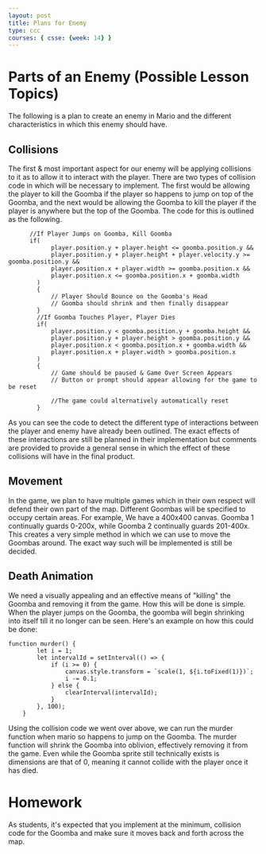 ```yaml
---
layout: post
title: Plans for Enemy
type: ccc
courses: { csse: {week: 14} }
---
```


# Parts of an Enemy (Possible Lesson Topics)
The following is a plan to create an enemy in Mario and the different characteristics in which this enemy should have.

## Collisions
The first & most important aspect for our enemy will be applying collisions to it as to allow it to interact with the player. There are two types of collision code in which will be necessary to implement. The first would be allowing the player to kill the Goomba if the player so happens to jump on top of the Goomba, and the next would be allowing the Goomba to kill the player if the player is anywhere but the top of the Goomba. The code for this is outlined as the following.

```
      //If Player Jumps on Goomba, Kill Goomba
      if(
            player.position.y + player.height <= goomba.position.y &&
            player.position.y + player.height + player.velocity.y >= goomba.position.y &&
            player.position.x + player.width >= goomba.position.x &&
            player.position.x <= goomba.position.x + goomba.width
        )
        {
            // Player Should Bounce on the Goomba's Head
            // Goomba should shrink and then finally disappear
        }
        //If Goomba Touches Player, Player Dies
        if(
            player.position.y < goomba.position.y + goomba.height &&
            player.position.y + player.height > goomba.position.y &&
            player.position.x < goomba.position.x + goomba.width &&
            player.position.x + player.width > goomba.position.x
        )
        {
            // Game should be paused & Game Over Screen Appears
            // Button or prompt should appear allowing for the game to be reset

            //The game could alternatively automatically reset
        }
```

As you can see the code to detect the different type of interactions between the player and enemy have already been outlined. The exact effects of these interactions are still be planned in their implementation but comments are provided to provide a general sense in which the effect of these collisions will have in the final product.

## Movement
In the game, we plan to have multiple games which in their own respect will defend their own part of the map. Different Goombas will be specified to occupy certain areas. For example, We have a 400x400 canvas. Goomba 1 continually guards 0-200x, while Goomba 2 continually guards 201-400x. This creates a very simple method in which we can use to move the Goombas around. The exact way such will be implemented is still be decided.

## Death Animation 
We need a visually appealing and an effective means of "killing" the Goomba and removing it from the game. How this will be done is simple. When the player jumps on the Goomba, the goomba will begin shrinking into itself till it no longer can be seen. Here's an example on how this could be done:
```
function murder() {
        let i = 1;
        let intervalId = setInterval(() => {
            if (i >= 0) {
                canvas.style.transform = `scale(1, ${i.toFixed(1)})`;
                i -= 0.1;
            } else {
                clearInterval(intervalId);
            }
        }, 100);
    }
```

Using the collision code we went over above, we can run the murder function when mario so happens to jump on the Goomba. The murder function will shrink the Goomba into oblivion, effectively removing it from the game. Even while the Goomba sprite still technically exists is dimensions are that of 0, meaning it cannot collide with the player once it has died.

# Homework
As students, it's expected that you implement at the minimum, collision code for the Goomba and make sure it moves back and forth across the map.